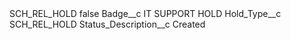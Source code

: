 <?xml version="1.0" encoding="UTF-8"?>
<CustomMetadata xmlns="http://soap.sforce.com/2006/04/metadata" xmlns:xsi="http://www.w3.org/2001/XMLSchema-instance" xmlns:xsd="http://www.w3.org/2001/XMLSchema">
    <label>SCH_REL_HOLD</label>
    <protected>false</protected>
    <values>
        <field>Badge__c</field>
        <value xsi:type="xsd:string">IT SUPPORT HOLD</value>
    </values>
    <values>
        <field>Hold_Type__c</field>
        <value xsi:type="xsd:string">SCH_REL_HOLD</value>
    </values>
    <values>
        <field>Status_Description__c</field>
        <value xsi:type="xsd:string">Created</value>
    </values>
</CustomMetadata>
